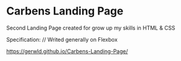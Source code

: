 # Carbens Landing Page
Second Landing Page created for grow up my skills in HTML & CSS

Specification:
// Writed generally on Flexbox

https://gerwld.github.io/Carbens-Landing-Page/
